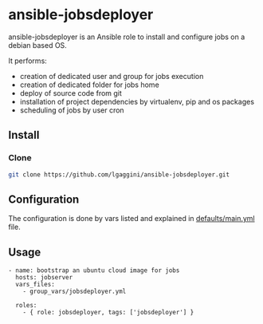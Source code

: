 # ansible-jobsdeployer

ansible-jobsdeployer is an Ansible role to install and configure jobs on a debian based OS.

It performs: 

* creation of dedicated user and group for jobs execution
* creation of dedicated folder for jobs home
* deploy of source code from git
* installation of project dependencies by virtualenv, pip and os packages
* scheduling of jobs by user cron

## Install
### Clone
```bash
git clone https://github.com/lgaggini/ansible-jobsdeployer.git
```
## Configuration

The configuration is done by vars listed and explained in [defaults/main.yml](https://github.com/lgaggini/ansible-jobadeployer/blob/master/defaults/main.yml) file.

## Usage

```
- name: bootstrap an ubuntu cloud image for jobs
  hosts: jobserver
  vars_files:
    - group_vars/jobsdeployer.yml

  roles:
    - { role: jobsdeployer, tags: ['jobsdeployer'] }
```
